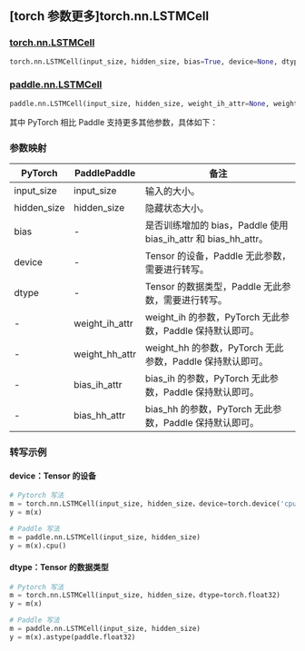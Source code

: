## [torch 参数更多]torch.nn.LSTMCell

### [torch.nn.LSTMCell](https://pytorch.org/docs/1.13/generated/torch.nn.LSTMCell.html#torch.nn.LSTMCell)

```python
torch.nn.LSTMCell(input_size, hidden_size, bias=True, device=None, dtype=None)
```

### [paddle.nn.LSTMCell](https://www.paddlepaddle.org.cn/documentation/docs/zh/api/paddle/nn/LSTMCell_cn.html)

```python
paddle.nn.LSTMCell(input_size, hidden_size, weight_ih_attr=None, weight_hh_attr=None, bias_ih_attr=None, bias_hh_attr=None, name=None)
```

其中 PyTorch 相比 Paddle 支持更多其他参数，具体如下：

### 参数映射

| PyTorch     | PaddlePaddle   | 备注                                                            |
| ----------- | -------------- | --------------------------------------------------------------- |
| input_size  | input_size     | 输入的大小。                                                    |
| hidden_size | hidden_size    | 隐藏状态大小。                                                  |
| bias        | -              | 是否训练增加的 bias，Paddle 使用 bias_ih_attr 和 bias_hh_attr。 |
| device      | -              | Tensor 的设备，Paddle 无此参数，需要进行转写。                  |
| dtype       | -              | Tensor 的数据类型，Paddle 无此参数，需要进行转写。              |
| -           | weight_ih_attr | weight_ih 的参数，PyTorch 无此参数，Paddle 保持默认即可。       |
| -           | weight_hh_attr | weight_hh 的参数，PyTorch 无此参数，Paddle 保持默认即可。       |
| -           | bias_ih_attr   | bias_ih 的参数，PyTorch 无此参数，Paddle 保持默认即可。         |
| -           | bias_hh_attr   | bias_hh 的参数，PyTorch 无此参数，Paddle 保持默认即可。         |

### 转写示例

#### device：Tensor 的设备

```python
# Pytorch 写法
m = torch.nn.LSTMCell(input_size, hidden_size，device=torch.device('cpu'))
y = m(x)

# Paddle 写法
m = paddle.nn.LSTMCell(input_size, hidden_size)
y = m(x).cpu()
```

#### dtype：Tensor 的数据类型

```python
# Pytorch 写法
m = torch.nn.LSTMCell(input_size, hidden_size，dtype=torch.float32)
y = m(x)

# Paddle 写法
m = paddle.nn.LSTMCell(input_size, hidden_size)
y = m(x).astype(paddle.float32)
```
